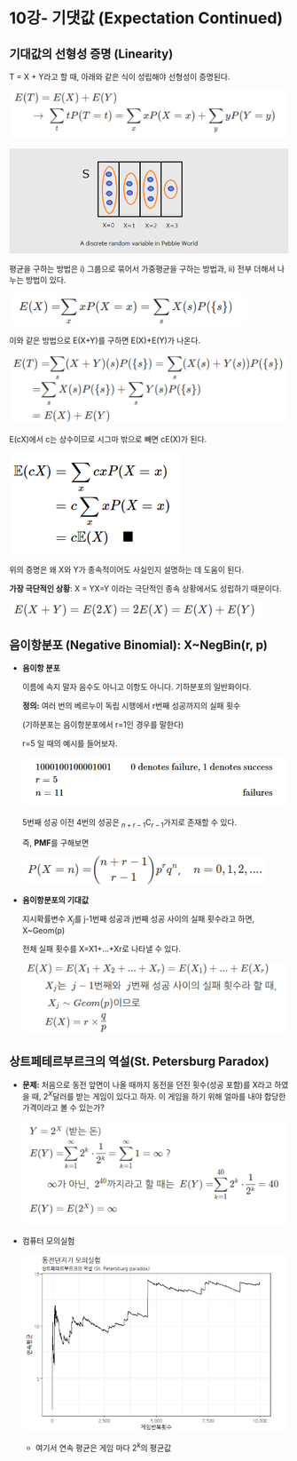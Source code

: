 # 10강- 기댓값 (Expectation Continued)

## 기대값의 선형성 증명 (Linearity)

T = X + Y라고 할 때, 아래와 같은 식이 성립해야 선형성이 증명된다.

![images/Untitled.png](images/Untitled.png)

![2020-10-13-statistics%208e50fe9c6da8465ab9ddd301f1088930/Untitled%201.png](images/Untitled%201.png)

평균을 구하는 방법은 i) 그룹으로 묶어서 가중평균을 구하는 방법과, ii) 전부 더해서 나누는 방법이 있다.

![2020-10-13-statistics%208e50fe9c6da8465ab9ddd301f1088930/Untitled%202.png](images/Untitled%202.png)

이와 같은 방법으로 E(X+Y)를 구하면 E(X)+E(Y)가 나온다.

![2020-10-13-statistics%208e50fe9c6da8465ab9ddd301f1088930/Untitled%203.png](images/Untitled%203.png)

E(cX)에서 c는 상수이므로 시그마 밖으로 빼면 cE(X)가 된다.

![2020-10-13-statistics%208e50fe9c6da8465ab9ddd301f1088930/Untitled%204.png](images/Untitled%204.png)

위의 증명은 왜 X와 Y가 종속적이어도 사실인지 설명하는 데 도움이 된다.

**가장 극단적인 상황**: X = YX=Y 이라는 극단적인 종속 상황에서도 성립하기 때문이다.

![2020-10-13-statistics%208e50fe9c6da8465ab9ddd301f1088930/Untitled%205.png](images/Untitled%205.png)

## 음이항분포 (Negative Binomial): X~NegBin(r, p)

- **음이항 분포**

    이름에 속지 말자 음수도 아니고 이항도 아니다. 기하분포의 일반화이다.

    **정의:** 여러 번의 베르누이 독립 시행에서 r번째 성공까지의 실패 횟수

    (기하분포는 음이항분포에서 r=1인 경우를 말한다)

    r=5 일 때의 예시를 들어보자.

    ![2020-10-13-statistics%208e50fe9c6da8465ab9ddd301f1088930/Untitled%206.png](images/Untitled%206.png)

    5번째 성공 이전 4번의 성공은 $_{n+r-1}\mathrm{C}_{r-1}$가지로 존재할 수 있다.

    즉, **PMF**를 구해보면

    ![2020-10-13-statistics%208e50fe9c6da8465ab9ddd301f1088930/Untitled%207.png](images/Untitled%207.png)

- **음이항분포의 기대값**

    지시확률변수 $X_j$를 j-1번째 성공과 j번째 성공 사이의 실패 횟수라고 하면, X~Geom(p)

    전체 실패 횟수를 X=X1+...+Xr로 나타낼 수 있다.

    ![2020-10-13-statistics%208e50fe9c6da8465ab9ddd301f1088930/Untitled%208.png](images/Untitled%208.png)

## 상트페테르부르크의 역설(St. Petersburg Paradox)

- **문제:** 처음으로 동전 앞면이 나올 때까지 동전을 던진 횟수(성공 포함)를 X라고 하였을 때, $2^X$달러를 받는 게임이 있다고 하자. 이 게임을 하기 위해 얼마를 내야 합당한 가격이라고 볼 수 있는가?

    ![2020-10-13-statistics%208e50fe9c6da8465ab9ddd301f1088930/Untitled%209.png](images/Untitled%209.png)

- 컴퓨터 모의실험

    ![2020-10-13-statistics%208e50fe9c6da8465ab9ddd301f1088930/Untitled%2010.png](images/Untitled%2010.png)

    - 여기서 연속 평균은 게임 마다 $2^k$의 평균값
